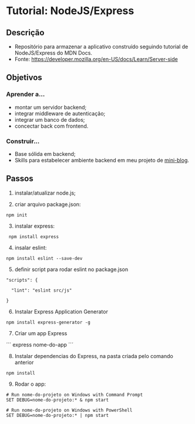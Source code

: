 # Tutorial: NodeJS/Express

## Descrição

- Repositório para armazenar a aplicativo construído seguindo tutorial de NodeJS/Express do MDN Docs.
- Fonte: https://developer.mozilla.org/en-US/docs/Learn/Server-side

## Objetivos 

### Aprender a...

- montar um servidor backend;
- integrar middleware de autenticação;
- integrar um banco de dados;
- concectar back com frontend.

### Construir...

- Base sólida em backend;
- Skills para estabelecer ambiente backend em meu projeto de <a href="https://github.com/Dian-New-Dev/mini-blog">mini-blog</a>.

## Passos

1) instalar/atualizar node.js;

2) criar arquivo package.json:

```
npm init

```

3) instalar express: 

```
 npm install express
```

4) insalar eslint:

```
npm install eslint --save-dev
```

5) definir script para rodar eslint no package.json

```
"scripts": {

  "lint": "eslint src/js"

}
```

6) Instalar Express Application Generator

```
npm install express-generator -g
```
7) Criar um app Express

´´´
express nome-do-app
´´´

8) Instalar dependencias do Express, na pasta criada pelo comando anterior

```
npm install
```

9) Rodar o app:

```
# Run nome-do-projeto on Windows with Command Prompt
SET DEBUG=nome-do-projeto:* & npm start

# Run nome-do-projeto on Windows with PowerShell
SET DEBUG=nome-do-projeto:* | npm start
```
